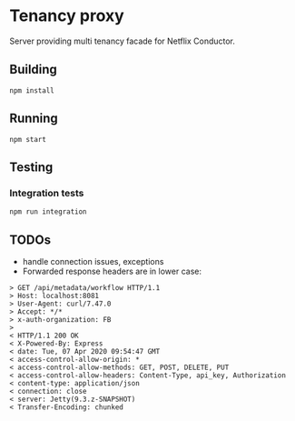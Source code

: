 # Tenancy proxy
Server providing multi tenancy facade for Netflix Conductor.

## Building
```
npm install
```
## Running
```
npm start
```

## Testing

### Integration tests
```
npm run integration
```

## TODOs
* handle connection issues, exceptions
* Forwarded response headers are in lower case:
```
> GET /api/metadata/workflow HTTP/1.1
> Host: localhost:8081
> User-Agent: curl/7.47.0
> Accept: */*
> x-auth-organization: FB
>
< HTTP/1.1 200 OK
< X-Powered-By: Express
< date: Tue, 07 Apr 2020 09:54:47 GMT
< access-control-allow-origin: *
< access-control-allow-methods: GET, POST, DELETE, PUT
< access-control-allow-headers: Content-Type, api_key, Authorization
< content-type: application/json
< connection: close
< server: Jetty(9.3.z-SNAPSHOT)
< Transfer-Encoding: chunked
```
